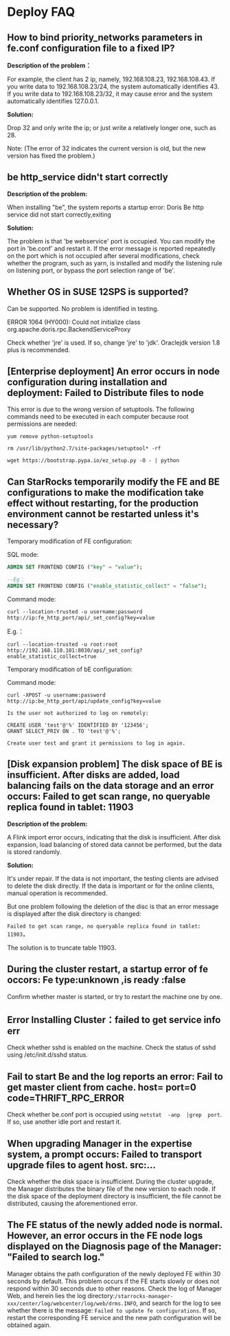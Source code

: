 # Deploy FAQ

## **How to bind priority_networks parameters in fe.conf configuration file to a fixed IP?**

**Description of the problem：**

For  example, the client has 2 ip, namely, 192.168.108.23, 192.168.108.43. If you write data to 192.168.108.23/24, the system automatically identifies 43. If you write data to 192.168.108.23/32, it may cause error and the system automatically identifies 127.0.0.1.

**Solution:**

Drop 32 and only write the ip; or just write a relatively longer one, such as 28.

Note: (The error of 32 indicates the current version is old, but the new version has fixed the problem.)

## **be http_service didn't start correctly**

**Description of the problem:**

When installing "be", the system reports a startup error: Doris Be http service did not start correctly,exiting

**Solution:**

The problem is that 'be webservice' port is occupied. You can modify the port in 'be.conf' and restart it. If  the error message is reported repeatedly on the port which is not occupied after several modifications, check whether the program, such as yarn, is installed and modify the listening rule on listening port, or bypass the port selection range of 'be'.

## **Whether OS in SUSE 12SPS is supported?**

Can be supported. No problem is identified in testing.

ERROR 1064 (HY000): Could not initialize class org.apache.doris.rpc.BackendServiceProxy

Check whether 'jre' is used. If so, change 'jre' to 'jdk'. Oraclejdk version 1.8 plus is recommended.

## **[Enterprise deployment] An error occurs in node configuration during installation and deployment: Failed to Distribute files to node**

This error is due to the wrong version of setuptools. The following commands need to be executed in each computer because root permissions are needed:

```palin text
yum remove python-setuptools

rm /usr/lib/python2.7/site-packages/setuptool* -rf

wget https://bootstrap.pypa.io/ez_setup.py -O - | python
```

## **Can StarRocks temporarily modify the FE and BE configurations to make the modification take effect without restarting, for the production environment cannot be restarted unless it's necessary?**

Temporary modification of FE configuration:

SQL mode:

```sql
ADMIN SET FRONTEND CONFIG ("key" = "value");
```

```sql
--Eg：
ADMIN SET FRONTEND CONFIG ("enable_statistic_collect" = "false");
```

Command mode:

```plain text
curl --location-trusted -u username:password http://ip:fe_http_port/api/_set_config?key=value
```

E.g.：

```plain text
curl --location-trusted -u root:root  http://192.168.110.101:8030/api/_set_config?enable_statistic_collect=true
```

Temporary modification of bE configuration:

Command mode:

```plain text
curl -XPOST -u username:password http://ip:be_http_port/api/update_config?key=value

Is the user not authorized to log on remotely:

CREATE USER 'test'@'%' IDENTIFIED BY '123456';
GRANT SELECT_PRIV ON . TO 'test'@'%';

Create user test and grant it permissions to log in again.
```

## **[Disk expansion problem] The disk space of BE is insufficient. After disks are added, load balancing fails on the data storage and an error occurs: Failed to get scan range, no queryable replica found in tablet: 11903**

**Description of the problem:**

A Flink import error occurs, indicating that the disk is insufficient. After disk expansion, load balancing of stored data cannot be performed, but the data is stored randomly.

**Solution:**

It's under repair. If the data is not important, the testing clients are advised to delete the disk directly. If the data is important or for the online clients, manual operation is recommended.

But one problem following the deletion of the disc is that an error message is displayed after the disk directory is changed:

`Failed to get scan range, no queryable replica found in tablet: 11903`，

The solution is to truncate table 11903.

## **During the cluster restart, a startup error of fe occors: Fe type:unknown ,is ready :false**

Confirm whether master is started, or try to restart the machine one by one.

## Error Installing Cluster：failed to get service info err

Check whether sshd is enabled on the machine. Check the status of sshd using /etc/init.d/sshd status.

## **Fail to start Be and the log reports an error: Fail to get master client from cache. host= port=0 code=THRIFT_RPC_ERROR**

Check whether be.conf port is occupied using `netstat  -anp  |grep  port`. If so, use another idle port and restart it.

## **When upgrading Manager in the expertise system, a prompt occurs: Failed to transport upgrade files to agent host. src:**…

Check whether the disk space is insufficient. During the cluster upgrade, the Manager distributes the binary file of the new version to each node. If the disk space of the deployment directory is insufficient, the file cannot be distributed, causing the aforementioned error.

## **The FE status of the newly added node is normal. However, an error occurs in the FE node logs displayed on the Diagnosis page of the Manager: "Failed to search log.**"

Manager obtains the path configuration of the newly deployed FE within 30 seconds by default. This problem occurs if the FE starts slowly or does not respond within 30 seconds due to other reasons. Check the log of Manager Web, and herein lies the log directory:`/starrocks-manager-xxx/center/log/webcenter/log/web/drms.INFO`, and search for the log to see whether there is the message: `Failed to update fe configurations`. If so, restart the corresponding FE service and the new path configuration will be obtained again.
